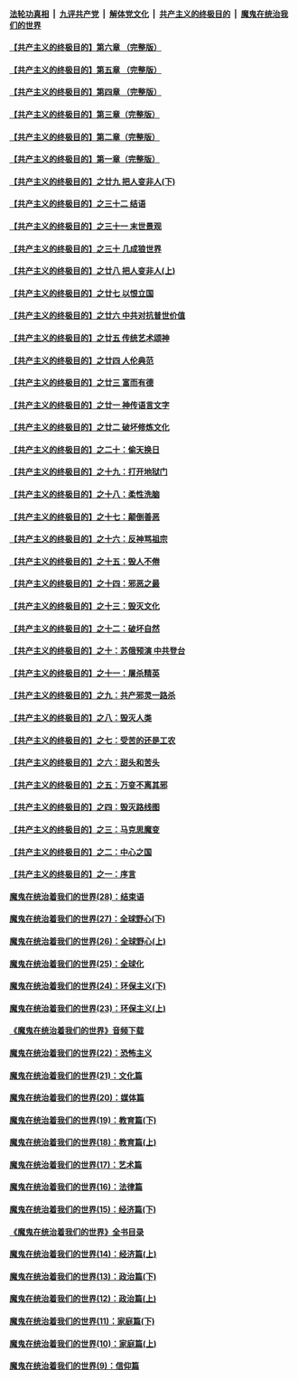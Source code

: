 ####  [法轮功真相](../../../../basic/blob/master/README.md?t=04241631) &nbsp;|&nbsp; [九评共产党](../../../../9ping.md/blob/master/README.md?t=04241631) &nbsp;|&nbsp; [解体党文化](../../../../jtdwh.md/blob/master/README.md?t=04241631)  &nbsp;|&nbsp; [共产主义的终极目的](../../../../gczydzjmd.md/blob/master/README.md?t=04241631) &nbsp;|&nbsp; [魔鬼在统治我们的世界](../../../../mgztzwmdsj.md/blob/master/README.md?t=04241631) 

#### [【共产主义的终极目的】第六章 （完整版）](../pages/nsc422/n11428913.md?t=04241631) 

#### [【共产主义的终极目的】第五章 （完整版）](../pages/nsc422/n11428912.md?t=04241631) 

#### [【共产主义的终极目的】第四章 （完整版）](../pages/nsc422/n11428907.md?t=04241631) 

#### [【共产主义的终极目的】第三章（完整版）](../pages/nsc422/n11428848.md?t=04241631) 

#### [【共产主义的终极目的】第二章（完整版）](../pages/nsc422/n11428831.md?t=04241631) 

#### [【共产主义的终极目的】第一章（完整版）](../pages/nsc422/n11417651.md?t=04241631) 

#### [【共产主义的终极目的】之廿九 把人变非人(下)](../pages/nsc422/n11344140.md?t=04241631) 

#### [【共产主义的终极目的】之三十二 结语](../pages/nsc422/n11360535.md?t=04241631) 

#### [【共产主义的终极目的】之三十一 末世景观](../pages/nsc422/n11351129.md?t=04241631) 

#### [【共产主义的终极目的】之三十 几成狼世界](../pages/nsc422/n11348280.md?t=04241631) 

#### [【共产主义的终极目的】之廿八 把人变非人(上)](../pages/nsc422/n11340492.md?t=04241631) 

#### [【共产主义的终极目的】之廿七 以恨立国](../pages/nsc422/n11336944.md?t=04241631) 

#### [【共产主义的终极目的】之廿六 中共对抗普世价值](../pages/nsc422/n11324785.md?t=04241631) 

#### [【共产主义的终极目的】之廿五 传统艺术颂神](../pages/nsc422/n11296396.md?t=04241631) 

#### [【共产主义的终极目的】之廿四 人伦典范](../pages/nsc422/n11296397.md?t=04241631) 

#### [【共产主义的终极目的】之廿三 富而有德](../pages/nsc422/n11283598.md?t=04241631) 

#### [【共产主义的终极目的】之廿一 神传语言文字](../pages/nsc422/n11263265.md?t=04241631) 

#### [【共产主义的终极目的】之廿二 破坏修炼文化](../pages/nsc422/n11245728.md?t=04241631) 

#### [【共产主义的终极目的】之二十：偷天换日](../pages/nsc422/n11238846.md?t=04241631) 

#### [【共产主义的终极目的】之十九：打开地狱门](../pages/nsc422/n11206376.md?t=04241631) 

#### [【共产主义的终极目的】之十八：柔性洗脑](../pages/nsc422/n11199994.md?t=04241631) 

#### [【共产主义的终极目的】之十七：颠倒善恶](../pages/nsc422/n11179782.md?t=04241631) 

#### [【共产主义的终极目的】之十六：反神骂祖宗](../pages/nsc422/n11166798.md?t=04241631) 

#### [【共产主义的终极目的】之十五：毁人不倦](../pages/nsc422/n11166792.md?t=04241631) 

#### [【共产主义的终极目的】之十四：邪恶之最](../pages/nsc422/n11150249.md?t=04241631) 

#### [【共产主义的终极目的】之十三：毁灭文化](../pages/nsc422/n11135227.md?t=04241631) 

#### [【共产主义的终极目的】之十二：破坏自然](../pages/nsc422/n11135214.md?t=04241631) 

#### [【共产主义的终极目的】之十：苏俄预演 中共登台](../pages/nsc422/n11118424.md?t=04241631) 

#### [【共产主义的终极目的】之十一：屠杀精英](../pages/nsc422/n11118442.md?t=04241631) 

#### [【共产主义的终极目的】之九：共产邪灵一路杀](../pages/nsc422/n11114139.md?t=04241631) 

#### [【共产主义的终极目的】之八：毁灭人类](../pages/nsc422/n11108503.md?t=04241631) 

#### [【共产主义的终极目的】之七：受苦的还是工农](../pages/nsc422/n11101809.md?t=04241631) 

#### [【共产主义的终极目的】之六：甜头和苦头](../pages/nsc422/n11096971.md?t=04241631) 

#### [【共产主义的终极目的】之五：万变不离其邪](../pages/nsc422/n11091285.md?t=04241631) 

#### [【共产主义的终极目的】之四：毁灭路线图](../pages/nsc422/n11086284.md?t=04241631) 

#### [【共产主义的终极目的】之三：马克思魔变](../pages/nsc422/n11061941.md?t=04241631) 

#### [【共产主义的终极目的】之二：中心之国](../pages/nsc422/n11047728.md?t=04241631) 

#### [【共产主义的终极目的】之一：序言](../pages/nsc422/n11086077.md?t=04241631) 

#### [魔鬼在统治着我们的世界(28)：结束语](../pages/nsc422/n10936246.md?t=04241631) 

#### [魔鬼在统治着我们的世界(27)：全球野心(下)](../pages/nsc422/n10928319.md?t=04241631) 

#### [魔鬼在统治着我们的世界(26)：全球野心(上)](../pages/nsc422/n10900318.md?t=04241631) 

#### [魔鬼在统治着我们的世界(25)：全球化](../pages/nsc422/n10788205.md?t=04241631) 

#### [魔鬼在统治着我们的世界(24)：环保主义(下)](../pages/nsc422/n10695307.md?t=04241631) 

#### [魔鬼在统治着我们的世界(23)：环保主义(上)](../pages/nsc422/n10688613.md?t=04241631) 

#### [《魔鬼在统治着我们的世界》音频下载](../pages/nsc422/n10635553.md?t=04241631) 

#### [魔鬼在统治着我们的世界(22)：恐怖主义](../pages/nsc422/n10614727.md?t=04241631) 

#### [魔鬼在统治着我们的世界(21)：文化篇](../pages/nsc422/n10597706.md?t=04241631) 

#### [魔鬼在统治着我们的世界(20)：媒体篇](../pages/nsc422/n10586579.md?t=04241631) 

#### [魔鬼在统治着我们的世界(19)：教育篇(下)](../pages/nsc422/n10564808.md?t=04241631) 

#### [魔鬼在统治着我们的世界(18)：教育篇(上)](../pages/nsc422/n10526970.md?t=04241631) 

#### [魔鬼在统治着我们的世界(17)：艺术篇](../pages/nsc422/n10499093.md?t=04241631) 

#### [魔鬼在统治着我们的世界(16)：法律篇](../pages/nsc422/n10485969.md?t=04241631) 

#### [魔鬼在统治着我们的世界(15)：经济篇(下)](../pages/nsc422/n10469975.md?t=04241631) 

#### [《魔鬼在统治着我们的世界》全书目录](../pages/nsc422/n10464261.md?t=04241631) 

#### [魔鬼在统治着我们的世界(14)：经济篇(上)](../pages/nsc422/n10457370.md?t=04241631) 

#### [魔鬼在统治着我们的世界(13)：政治篇(下)](../pages/nsc422/n10448270.md?t=04241631) 

#### [魔鬼在统治着我们的世界(12)：政治篇(上)](../pages/nsc422/n10444576.md?t=04241631) 

#### [魔鬼在统治着我们的世界(11)：家庭篇(下)](../pages/nsc422/n10440961.md?t=04241631) 

#### [魔鬼在统治着我们的世界(10)：家庭篇(上)](../pages/nsc422/n10435448.md?t=04241631) 

#### [魔鬼在统治着我们的世界(9)：信仰篇](../pages/nsc422/n10432159.md?t=04241631) 

